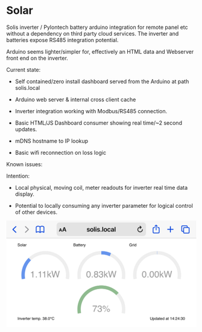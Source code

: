 # Solar
Solis inverter / Pylontech battery arduino integration for remote panel etc without a dependency on third party cloud services.
The inverter and batteries expose RS485 integration potential.

Arduino seems lighter/simpler for, effectively an HTML data and Webserver front end on the inverter.

Current state:

 - Self contained/zero install dashboard served from the Arduino at path solis.local
 
 - Arduino web server & internal cross client cache
 - Inverter integration working with Modbus/RS485 connection.
 - Basic HTML/JS Dashboard consumer showing real time/~2 second updates.
 - mDNS hostname to IP lookup
 - Basic wifi reconnection on loss logic

Known issues:

Intention:

- Local physical, moving coil, meter readouts for inverter real time data display.

- Potential to locally consuming any inverter parameter for logical control of other devices.

![alt text](https://github.com/RichardL64/Solar/blob/main/Solis%20Dashboard%20on%20mobile.PNG)
